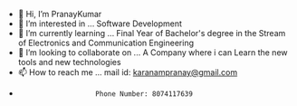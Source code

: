 - 👋 Hi, I’m PranayKumar
- 👀 I’m interested in ... Software Development
- 🌱 I’m currently learning ... Final Year of Bachelor's degree in the Stream of Electronics and Communication Engineering
- 💞️ I’m looking to collaborate on ... A Company where i can Learn the new tools and new technologies
- 📫 How to reach me ... mail id: karanampranay@gmail.com
-                        Phone Number: 8074117639

<!---
pranay967/pranay967 is a ✨ special ✨ repository because its `README.md` (this file) appears on your GitHub profile.
You can click the Preview link to take a look at your changes.
--->

